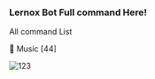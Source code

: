 ### Lernox Bot Full command Here!
All command List

🎵 Music [44]

![123](https://media.discordapp.net/attachments/898387150729535528/903128841285955615/unknown.png?width=409&height=357)
